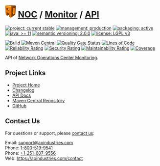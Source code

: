 # [<img src="ao-logo.png" alt="AO Logo" width="35" height="40">](https://github.com/ao-apps) [NOC](https://github.com/ao-apps/noc) / [Monitor](https://github.com/ao-apps/noc-monitor) / [API](https://github.com/ao-apps/noc-monitor-api)

[![project: current stable](https://aoindustries.com/ao-badges/project-current-stable.svg)](https://aoindustries.com/life-cycle#project-current-stable)
[![management: production](https://aoindustries.com/ao-badges/management-production.svg)](https://aoindustries.com/life-cycle#management-production)
[![packaging: active](https://aoindustries.com/ao-badges/packaging-active.svg)](https://aoindustries.com/life-cycle#packaging-active)  
[![java: &gt;= 11](https://aoindustries.com/ao-badges/java-11.svg)](https://docs.oracle.com/en/java/javase/11/)
[![semantic versioning: 2.0.0](https://aoindustries.com/ao-badges/semver-2.0.0.svg)](http://semver.org/spec/v2.0.0.html)
[![license: LGPL v3](https://aoindustries.com/ao-badges/license-lgpl-3.0.svg)](https://www.gnu.org/licenses/lgpl-3.0)

[![Build](https://github.com/ao-apps/noc-monitor-api/workflows/Build/badge.svg?branch=master)](https://github.com/ao-apps/noc-monitor-api/actions?query=workflow%3ABuild)
[![Maven Central](https://maven-badges.herokuapp.com/maven-central/com.aoindustries/noc-monitor-api/badge.svg)](https://maven-badges.herokuapp.com/maven-central/com.aoindustries/noc-monitor-api)
[![Quality Gate Status](https://sonarcloud.io/api/project_badges/measure?branch=master&project=com.aoapps.platform%3Anoc-monitor-api&metric=alert_status)](https://sonarcloud.io/dashboard?branch=master&id=com.aoapps.platform%3Anoc-monitor-api)
[![Lines of Code](https://sonarcloud.io/api/project_badges/measure?branch=master&project=com.aoapps.platform%3Anoc-monitor-api&metric=ncloc)](https://sonarcloud.io/component_measures?branch=master&id=com.aoapps.platform%3Anoc-monitor-api&metric=ncloc)  
[![Reliability Rating](https://sonarcloud.io/api/project_badges/measure?branch=master&project=com.aoapps.platform%3Anoc-monitor-api&metric=reliability_rating)](https://sonarcloud.io/component_measures?branch=master&id=com.aoapps.platform%3Anoc-monitor-api&metric=Reliability)
[![Security Rating](https://sonarcloud.io/api/project_badges/measure?branch=master&project=com.aoapps.platform%3Anoc-monitor-api&metric=security_rating)](https://sonarcloud.io/component_measures?branch=master&id=com.aoapps.platform%3Anoc-monitor-api&metric=Security)
[![Maintainability Rating](https://sonarcloud.io/api/project_badges/measure?branch=master&project=com.aoapps.platform%3Anoc-monitor-api&metric=sqale_rating)](https://sonarcloud.io/component_measures?branch=master&id=com.aoapps.platform%3Anoc-monitor-api&metric=Maintainability)
[![Coverage](https://sonarcloud.io/api/project_badges/measure?branch=master&project=com.aoapps.platform%3Anoc-monitor-api&metric=coverage)](https://sonarcloud.io/component_measures?branch=master&id=com.aoapps.platform%3Anoc-monitor-api&metric=Coverage)

API of [Network Operations Center Monitoring](https://github.com/ao-apps/noc-monitor).

## Project Links
* [Project Home](https://aoindustries.com/noc/monitor/api/)
* [Changelog](https://aoindustries.com/noc/monitor/api/changelog)
* [API Docs](https://aoindustries.com/noc/monitor/api/apidocs/)
* [Maven Central Repository](https://central.sonatype.com/search?namespace=com.aoindustries&q=a%3Anoc-monitor-api)
* [GitHub](https://github.com/ao-apps/noc-monitor-api)

## Contact Us
For questions or support, please [contact us](https://aoindustries.com/contact):

Email: [support@aoindustries.com](mailto:support@aoindustries.com)  
Phone: [1-800-519-9541](tel:1-800-519-9541)  
Phone: [+1-251-607-9556](tel:+1-251-607-9556)  
Web: https://aoindustries.com/contact
